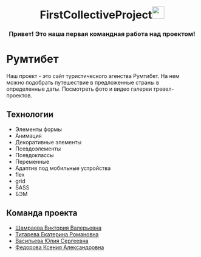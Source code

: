 <h1 align="center">FirstCollectiveProject<img src="https://github.com/blackcater/blackcater/raw/main/images/Hi.gif" height="32"/></h1>
<h3 align="center">Привет! Это наша первая командная работа над проектом!</h3>

# Румтибет

Наш проект - это сайт туристического агенства Румтибет. На нем можно подобрать путешествие в предложенные страны в определенные даты. Посмотреть фото и видео галереи тревел-проектов.

## Технологии

- Элементы формы
- Анимация
- Декоративные элементы
- Псевдоэлементы
- Псевдоклассы
- Переменные
- Адаптив под мобильные устройства
- flex
- grid
- SASS
- БЭМ

## Команда проекта

- [Шамраева Виктория Валерьевна](https://github.com/april-victory)
- [Титарева Екатерина Романовна](https://github.com/Ekaterina-Titareva)
- [Васильева Юлия Сергеевна](https://github.com/julflorid)
- [Федорова Ксения Александровна](https://github.com/Infirstperson)
